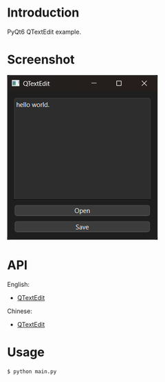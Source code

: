 
# Introduction

PyQt6 QTextEdit example.


# Screenshot

![TextEdit](../res/13-TextEdit.png)


# API

English:

- [QTextEdit](../../Class-0/QtWidget/QTextEdit.md)

Chinese:

- [QTextEdit](../../Class-0/QtWidget/QTextEdit.CN.md)


# Usage

```bash
$ python main.py
```
